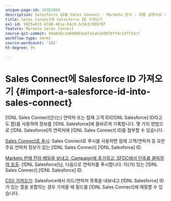 ```yaml
---
unique-page-id: 14352469
description: Salesforce ID를 Sales Connect - Marketo 문서 - 제품 설명서로 가져오기
title: Sales Connect에 Salesforce ID 가져오기
exl-id: 9025a815-0740-461e-b4c9-3cbb3c98570f
feature: Marketo Sales Connect
source-git-commit: 09a656c3a0d0002edfa1a61b987bff4c1dff33cf
workflow-type: tm+mt
source-wordcount: '141'
ht-degree: 9%

---
```


# Sales Connect에 Salesforce ID 가져오기 {#import-a-salesforce-id-into-sales-connect}

[!DNL Sales Connect]은(는) 연락처 또는 잠재 고객 ID([!DNL Salesforce] ID라고도 함)를 사용하여 정보를 [!DNL Salesforce]에 올바르게 기록합니다. 몇 가지 방법으로 [!DNL Salesforce]의 연락처에 [!DNL Sales Connect] ID를 첨부할 수 있습니다.

[Sales Connect로 푸시](/help/marketo/product-docs/marketo-sales-connect/crm/salesforce-customization/push-to-sales-connect.md): Sales Connect로 푸시를 사용하면
잠재 고객/연락처 등 모든 주요 연락처 정보가 있는 [!DNL Sales Connect]
[!DNL Salesforce] ID.

[Marketo 판매 전자 메일을 보내고, Campaign에 추가하고, SFDC에서 단추를 클릭하여 호출](/help/marketo/product-docs/marketo-sales-connect/crm/salesforce-customization/how-to-install-sales-connect-buttons-in-salesforce.md):
[!DNL Salesforce]님, 다음으로 연락처를 푸시합니다.
이(가) 있는 [!DNL Sales Connect]
[!DNL Salesforce] ID.

[CSV 가져오기](/help/marketo/product-docs/marketo-sales-connect/people/managing-contacts/import-contacts-via-csv.md): Salesforce에서 리드/연락처 목록을 내보내고 [!DNL Salesforce] ID가 있는 열을 포함하는 경우 가져올 때 필드를 [!DNL Sales Connect]에 매핑할 수 있습니다.
